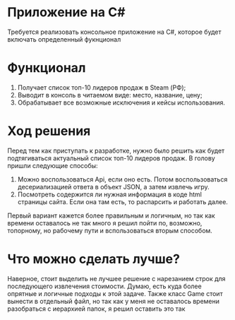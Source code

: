 # Приложение на C#

Требуется реализовать консольное приложение на C#, которое будет включать определенный фукнционал

# Функционал

1) Получает список топ-10 лидеров продаж в Steam (РФ);
2) Выводит в консоль в читаемом виде: место, название, цену;
3) Обрабатывает все возможные исключения и кейсы использования.

# Ход решения

Перед тем как приступать к разработке, нужно было решить как будет подтягиваться актуальный список топ-10 лидеров продаж. В голову пришли следующие способы:
1) Можно воспользоваться Api, если оно есть. Потом воспользоваться десериализацией ответа в объект JSON, а затем извлечь игру.
2) Посмотреть содержится ли нужная информация в коде html страницы сайта. Если она там есть, то распарсить и работать далее.
  
Первый вариант кажется более правильным и логичным, но так как времени оставалось не так много я решил пойти по, возможно, топорному, но рабочему пути и вспользоваться вторым способом.

# Что можно сделать лучше?

Наверное, стоит выделить не лучшее решение с нарезанием строк для последующего извлечения стоимости. Думаю, есть куда более опрятные и логичные подходы к этой задаче. Также класс Game стоит вынести в отдельный файл, но так как у меня не оставалось времени разобраться с иерархией папок, я решил оставить это так